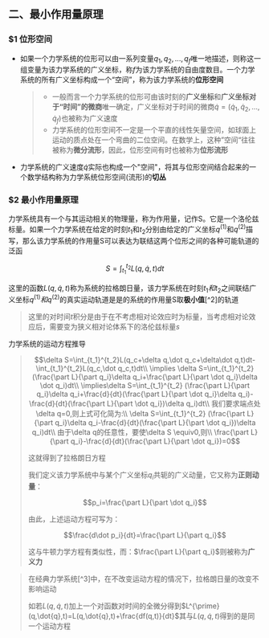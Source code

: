 ## 二、最小作用量原理

### $1 位形空间

+ 如果一个力学系统的位形可以由一系列变量$q_1,q_2,...,q_f$唯一地描述，则称这一组变量为该力学系统的广义坐标，称$f$为该力学系统的自由度数目。一个力学系统的所有广义坐标构成一个“空间”，称为该力学系统的**位形空间**

  > + 一般而言一个力学系统的位形可由该时刻的**广义坐标**和**广义坐标对于“时间”的微商**唯一确定，广义坐标对于时间的微商$\dot q=(\dot q_1,\dot q_2,...,\dot q_f)$也被称为广义速度
  > + 力学系统的位形空间不一定是一个平直的线性矢量空间，如球面上运动的质点处在一个弯曲的二位空间。在数学上，这种”空间“往往被称为**微分流形**，因此，位形空间有时也被称为**位形流形**

+ 力学系统的广义速度$\dot q$实际也构成一个"空间"，将其与位形空间结合起来的一个数学结构称为力学系统位形空间(流形)的**切丛**

### $2 最小作用量原理

力学系统具有一个与其运动相关的物理量，称为作用量，记作S。它是一个洛伦兹标量。如果一个力学系统在给定的时刻$t_1$和$t_2$分别由给定的广义坐标$q^{(1)}$和$q^{(2)}$描写，那么该力学系统的作用量S可以表达为联结这两个位形之间的各种可能轨道的泛函

```math
S=\int_{t_1}^{t_2}L(q,\dot{q},t)dt
```

这里的函数$L(q,\dot{q},t)$称为系统的拉格朗日量，该力学系统在时刻$t_1和t_2$之间联结广义坐标$q^{(1)}和q^{(2)}$的真实运动轨道是是的系统的作用量S取**极小值**[^2]的轨道

> 这里的对时间$t$积分是由于在不考虑相对论效应时为标量，当考虑相对论效应后，需要变为狭义相对论体系下的洛伦兹标量$s$

力学系统的运动方程推导

>```math
>\delta S=\int_{t_1}^{t_2}L(q_c+\delta q,\dot q_c+\delta\dot q,t)dt-\int_{t_1}^{t_2}L(q_c,\dot q_c,t)dt\\
>\implies
>\delta S=\int_{t_1}^{t_2} (\frac{\part L}{\part q_i}\delta q_i+\frac{\part L}{\part \dot q_i}\delta \dot q_i)dt\\
>\implies\delta S=\int_{t_1}^{t_2} (\frac{\part L}{\part q_i}\delta q_i+\frac{d}{dt}(\frac{\part L}{\part \dot q_i}\delta q_i)-\frac{d}{dt}(\frac{\part L}{\part \dot q_i})\delta q_i)dt\\
>我们要求端点处\delta q=0,则上式可化简为:\\
>\delta S=\int_{t_1}^{t_2} (\frac{\part L}{\part q_i}\delta q_i-\frac{d}{dt}(\frac{\part L}{\part \dot q_i})\delta q_i)dt\\
>由于\delta q的任意性，要使\delta S \equiv0,则\\
>\frac{\part L}{\part q_i}-\frac{d}{dt}(\frac{\part L}{\part \dot q_i})=0
>```
>
>这就得到了拉格朗日方程
>
>我们定义该力学系统中与某个广义坐标$q_i$共轭的广义动量，它又称为**正则动量**：
>
>```math
>p_i=\frac{\part L}{\part \dot q_i}
>```
>
>由此，上述运动方程可写为：
>
>```math
>\frac{d\dot p_i}{dt}=\frac{\part L}{\part q_i}
>```
>
>这与牛顿力学方程有类似性，而：$\frac{\part L}{\part q_i}$则被称为**广义力**

> 在经典力学系统[^3]中，在不改变运动方程的情况下，拉格朗日量的改变不影响运动
>
> 如若$L(q,\dot{q},t)$加上一个对函数对时间的全微分得到$L^{\prime}(q,\dot{q},t)=L(q,\dot{q},t)+\frac{df(q,t)}{dt}$其与$L(q,\dot{q},t)$得到的是同一个运动方程